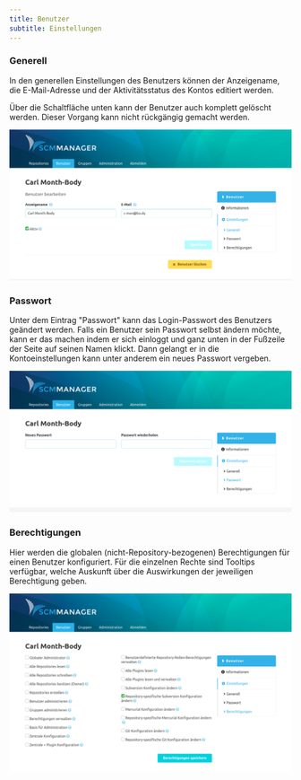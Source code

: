 ```yaml
---
title: Benutzer
subtitle: Einstellungen
---
```

### Generell
In den generellen Einstellungen des Benutzers können der Anzeigename, die E-Mail-Adresse und der Aktivitätsstatus des Kontos editiert werden.

Über die Schaltfläche unten kann der Benutzer auch komplett gelöscht werden. Dieser Vorgang kann nicht rückgängig gemacht werden.

![Generelle Benutzereinstellungen](assets/user-settings-general.png)

### Passwort
Unter dem Eintrag "Passwort" kann das Login-Passwort des Benutzers geändert werden. Falls ein Benutzer sein Passwort selbst ändern möchte, kann er das machen indem er sich einloggt und ganz unten in der Fußzeile der Seite auf seinen Namen klickt. Dann gelangt er in die Kontoeinstellungen kann unter anderem ein neues Passwort vergeben.

![Passwort ändern](assets/user-settings-password.png)

### Berechtigungen
Hier werden die globalen (nicht-Repository-bezogenen) Berechtigungen für einen Benutzer konfiguriert.
Für die einzelnen Rechte sind Tooltips verfügbar, welche Auskunft über die Auswirkungen der jeweiligen Berechtigung geben.

![Benutzer Berechtigungen](assets/user-settings-permissions.png)
